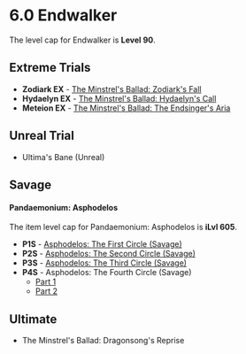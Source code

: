 # 6.0 Endwalker

The level cap for Endwalker is **Level 90**.

## Extreme Trials

- **Zodiark EX** - [The Minstrel's Ballad: Zodiark's Fall](ex_zodiark/README.md)
- **Hydaelyn EX** - [The Minstrel's Ballad: Hydaelyn's Call](ex_hydaelyn/README.md)
- **Meteion EX** - [The Minstrel's Ballad: The Endsinger's Aria](ex_endsinger/README.md)

## Unreal Trial

- Ultima's Bane (Unreal)

## Savage

#### Pandaemonium: Asphodelos

The item level cap for Pandaemonium: Asphodelos is **iLvl 605**.

- **P1S** - [Asphodelos: The First Circle (Savage)](p1s/README.md)
- **P2S** - [Asphodelos: The Second Circle (Savage)](p2s/README.md)
- **P3S** - [Asphodelos: The Third Circle (Savage)](p3s/README.md)
- **P4S** - Asphodelos: The Fourth Circle (Savage)
	- [Part 1](p4s_1/README.md)
	- [Part 2](p4s_2/README.md)

## Ultimate

- The Minstrel's Ballad: Dragonsong's Reprise